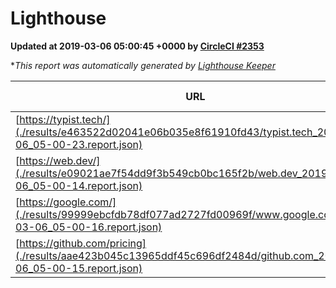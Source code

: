 
# Lighthouse

**Updated at 2019-03-06 05:00:45 +0000 by [CircleCI #2353](https://circleci.com/gh/ItinerisLtd/lighthouse-keeper-example/2353)**

**This report was automatically generated by [Lighthouse Keeper](https://github.com/itinerisltd/lighthouse-keeper)*

| URL | Performance | Accessibility | Best Practices | SEO | PWA | Updated At |
| --- | --- | --- | --- | --- | --- | --- |
| [https://typist.tech/](./results/e463522d02041e06b035e8f61910fd43/typist.tech_2019-03-06_05-00-23.report.json) | 1 |  |  |  |  | 2019-03-06T05:00:23.739Z |
| [https://web.dev/](./results/e09021ae7f54dd9f3b549cb0bc165f2b/web.dev_2019-03-06_05-00-14.report.json) | 0.95 | 0.93 | 1 | 0.91 | 1 | 2019-03-06T05:00:14.557Z |
| [https://google.com/](./results/99999ebcfdb78df077ad2727fd00969f/www.google.com_2019-03-06_05-00-16.report.json) | 0.93 | 0.71 | 0.93 | 0.8 | 0.58 | 2019-03-06T05:00:16.348Z |
| [https://github.com/pricing](./results/aae423b045c13965ddf45c696df2484d/github.com_2019-03-06_05-00-15.report.json) | 0.79 | 0.89 | 0.93 | 0.9 | 0.58 | 2019-03-06T05:00:15.607Z |
